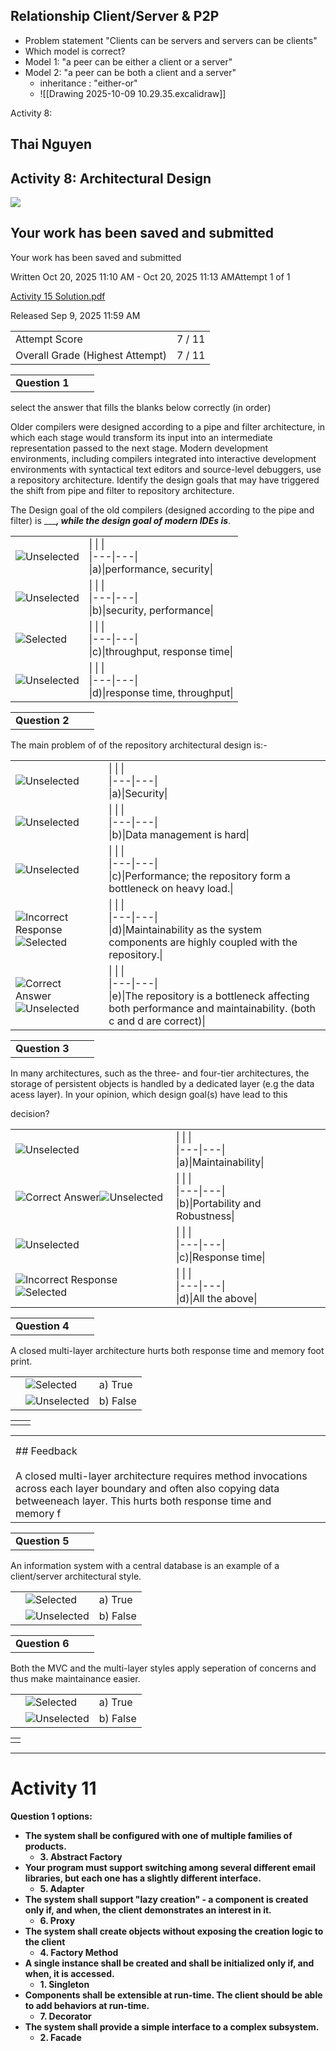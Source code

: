 ## Relationship Client/Server & P2P
- Problem statement "Clients can be servers and servers can be clients"
- Which model is correct?
- Model 1: "a peer can be either a client or a server"
- Model 2: "a peer can be both a client and a server"
	- inheritance : "either-or"
	- ![[Drawing 2025-10-09 10.29.35.excalidraw]]



Activity 8:

## Thai Nguyen

## Activity 8: Architectural Design

![](https://uga.view.usg.edu/d2l/img/0/Quizzes.Main.submissionCompleteCheckIcon.svg?v=20.25.9.24045)

## Your work has been saved and submitted

Your work has been saved and submitted

Written Oct 20, 2025 11:10 AM - Oct 20, 2025 11:13 AMAttempt 1 of 1

[Activity 15 Solution.pdf](https://uga.view.usg.edu/d2l/common/dialogs/quickLink/quickLink.d2l?ou=3706957&type=coursefile&fileId=Activity+15+Solution.pdf)

Released Sep 9, 2025 11:59 AM

|   |   |
|---|---|
|Attempt Score|7 / 11|
|Overall Grade (Highest Attempt)|7 / 11|

|   |   |   |
|---|---|---|
|**Question 1**|||

select the answer that fills the blanks below correctly (in order)

Older compilers were designed according to a pipe and filter architecture, in which each stage would transform its input into an intermediate representation passed to the next stage. Modern development environments, including compilers integrated into interactive development environments with syntactical text editors and source-level debuggers, use a repository architecture. Identify the design goals that may have triggered the shift from pipe and filter to repository architecture.

The Design goal of the old compilers (designed according to the pipe and filter) is ____________, while the design goal of modern IDEs is_________.

|   |   |
|---|---|
|![Unselected](https://uga.view.usg.edu/d2l/img/0/QuestionCollection.Main.radioUnchecked.svg?v=20.25.9.24045 "Unselected")|\|   \|   \|<br>\|---\|---\|<br>\|a)\|performance, security\||
|![Unselected](https://uga.view.usg.edu/d2l/img/0/QuestionCollection.Main.radioUnchecked.svg?v=20.25.9.24045 "Unselected")|\|   \|   \|<br>\|---\|---\|<br>\|b)\|security, performance\||
|![Selected](https://uga.view.usg.edu/d2l/img/0/QuestionCollection.Main.radioChecked.svg?v=20.25.9.24045 "Selected")|\|   \|   \|<br>\|---\|---\|<br>\|c)\|throughput, response time\||
|![Unselected](https://uga.view.usg.edu/d2l/img/0/QuestionCollection.Main.radioUnchecked.svg?v=20.25.9.24045 "Unselected")|\|   \|   \|<br>\|---\|---\|<br>\|d)\|response time, throughput\||

|   |   |   |
|---|---|---|
|**Question 2**|||

The main problem of of the repository architectural design is:-

|   |   |
|---|---|
|![Unselected](https://uga.view.usg.edu/d2l/img/0/QuestionCollection.Main.radioUnchecked.svg?v=20.25.9.24045 "Unselected")|\|   \|   \|<br>\|---\|---\|<br>\|a)\|Security\||
|![Unselected](https://uga.view.usg.edu/d2l/img/0/QuestionCollection.Main.radioUnchecked.svg?v=20.25.9.24045 "Unselected")|\|   \|   \|<br>\|---\|---\|<br>\|b)\|Data management is hard\||
|![Unselected](https://uga.view.usg.edu/d2l/img/0/QuestionCollection.Main.radioUnchecked.svg?v=20.25.9.24045 "Unselected")|\|   \|   \|<br>\|---\|---\|<br>\|c)\|Performance; the repository form a bottleneck on heavy load.\||
|![Incorrect Response](https://uga.view.usg.edu/d2l/img/0/Shared.Main.infIncorrect.gif?v=20.25.9.24045 "Incorrect Response")![Selected](https://uga.view.usg.edu/d2l/img/0/QuestionCollection.Main.radioChecked.svg?v=20.25.9.24045 "Selected")|\|   \|   \|<br>\|---\|---\|<br>\|d)\|Maintainability as the system components are highly coupled with the repository.\||
|![Correct Answer](https://uga.view.usg.edu/d2l/img/0/QuestionCollection.Main.infRightAnswer.gif?v=20.25.9.24045 "Correct Answer")![Unselected](https://uga.view.usg.edu/d2l/img/0/QuestionCollection.Main.radioUnchecked.svg?v=20.25.9.24045 "Unselected")|\|   \|   \|<br>\|---\|---\|<br>\|e)\|The repository is a bottleneck affecting both performance and maintainability. (both c and d are correct)\||

|   |   |   |
|---|---|---|
|**Question 3**|||

In many architectures, such as the three- and four-tier architectures, the storage of persistent objects is handled by a dedicated layer (e.g the data acess layer). In your opinion, which design goal(s) have lead to this

decision?

|   |   |
|---|---|
|![Unselected](https://uga.view.usg.edu/d2l/img/0/QuestionCollection.Main.radioUnchecked.svg?v=20.25.9.24045 "Unselected")|\|   \|   \|<br>\|---\|---\|<br>\|a)\|Maintainability\||
|![Correct Answer](https://uga.view.usg.edu/d2l/img/0/QuestionCollection.Main.infRightAnswer.gif?v=20.25.9.24045 "Correct Answer")![Unselected](https://uga.view.usg.edu/d2l/img/0/QuestionCollection.Main.radioUnchecked.svg?v=20.25.9.24045 "Unselected")|\|   \|   \|<br>\|---\|---\|<br>\|b)\|Portability and Robustness\||
|![Unselected](https://uga.view.usg.edu/d2l/img/0/QuestionCollection.Main.radioUnchecked.svg?v=20.25.9.24045 "Unselected")|\|   \|   \|<br>\|---\|---\|<br>\|c)\|Response time\||
|![Incorrect Response](https://uga.view.usg.edu/d2l/img/0/Shared.Main.infIncorrect.gif?v=20.25.9.24045 "Incorrect Response")![Selected](https://uga.view.usg.edu/d2l/img/0/QuestionCollection.Main.radioChecked.svg?v=20.25.9.24045 "Selected")|\|   \|   \|<br>\|---\|---\|<br>\|d)\|All the above\||

|   |   |   |
|---|---|---|
|**Question 4**|||

A closed multi-layer architecture hurts both response time and memory foot print.

|   |   |   |
|---|---|---|
||![Selected](https://uga.view.usg.edu/d2l/img/0/QuestionCollection.Main.radioChecked.svg?v=20.25.9.24045 "Selected")|a) True|
||![Unselected](https://uga.view.usg.edu/d2l/img/0/QuestionCollection.Main.radioUnchecked.svg?v=20.25.9.24045 "Unselected")|b) False|

|   |   |
|---|---|
||   |

|   |   |
|---|---|
||   |
|||
|## Feedback<br><br>A closed multi-layer architecture requires method invocations across each layer boundary and often also copying data betweeneach layer. This hurts both response time and memory f|   |

|   |   |   |
|---|---|---|
|**Question 5**|||

An information system with a central database is an example of a client/server architectural style.

|   |   |   |
|---|---|---|
||![Selected](https://uga.view.usg.edu/d2l/img/0/QuestionCollection.Main.radioChecked.svg?v=20.25.9.24045 "Selected")|a) True|
||![Unselected](https://uga.view.usg.edu/d2l/img/0/QuestionCollection.Main.radioUnchecked.svg?v=20.25.9.24045 "Unselected")|b) False|

|   |   |   |
|---|---|---|
|**Question 6**|||

Both the MVC and the multi-layer styles apply seperation of concerns and thus make maintainance easier.

|   |   |   |
|---|---|---|
||![Selected](https://uga.view.usg.edu/d2l/img/0/QuestionCollection.Main.radioChecked.svg?v=20.25.9.24045 "Selected")|a) True|
||![Unselected](https://uga.view.usg.edu/d2l/img/0/QuestionCollection.Main.radioUnchecked.svg?v=20.25.9.24045 "Unselected")|b) False|

|     |
| --- |
|     |








<hr>

# Activity 11
**Question 1 options:**
*   **The system shall be configured with one of multiple families of products.**
    *   **3. Abstract Factory**
*   **Your program must support switching among several different email libraries, but each one has a slightly different interface.**
    *   **5. Adapter**
*   **The system shall support "lazy creation" - a component is created only if, and when, the client demonstrates an interest in it.**
    *   **6. Proxy**
*   **The system shall create objects without exposing the creation logic to the client**
    *   **4. Factory Method**
*   **A single instance shall be created and shall be initialized only if, and when, it is accessed.**
    *   **1. Singleton**
*   **Components shall be extensible at run-time. The client should be able to add behaviors at run-time.**
    *   **7. Decorator**
*   **The system shall provide a simple interface to a complex subsystem.**
    *   **2. Facade**